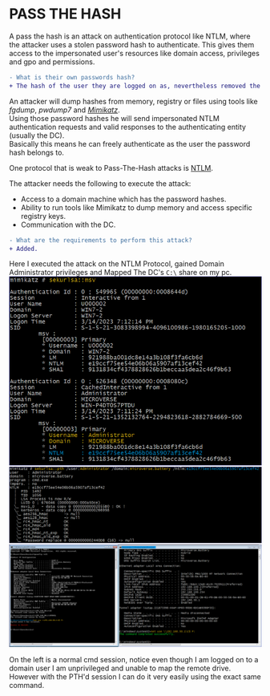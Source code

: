 # PASS THE HASH

A pass the hash is an attack on authentication protocol like NTLM, where the attacker uses a stolen password hash to authenticate. This gives them access to the impersonated user's resources like domain access, privileges and gpo and permissions.
```diff
- What is their own passwords hash?
+ The hash of the user they are logged on as, nevertheless removed the line. It was meaningless.
```

An attacker will dump hashes from memory, registry or files using tools like *fgdump*, *pwdump7* and [*Mimikatz*](/14%20-%20Mortykatz.md).<br>
Using those password hashes he will send impersonated NTLM authentication requests and valid responses to the authenticating entity (usually the DC).<br>
Basically this means he can freely authenticate as the user the password hash belongs to.

One protocol that is weak to Pass-The-Hash attacks is [NTLM](/05%20-%20New%20Technologies%20Lan%20Morty%20(NTLM).md).

The attacker needs the following to execute the attack:
- Access to a domain machine which has the password hashes.
- Ability to run tools like Mimikatz to dump memory and access specific registry keys.
- Communication with the DC.

```diff
- What are the requirements to perform this attack?
+ Added.
```
Here I executed the attack on the NTLM Protocol, gained Domain Administrator privileges and Mapped The DC's `C:\` share on my pc.
![](/Pictures/Pass_The_Hash/01_Dumping_Credentials.PNG)
![](/Pictures/Pass_The_Hash/02_Pass_The_Hash.PNG)
![](/Pictures/Pass_The_Hash/03_POC.PNG)

On the left is a normal cmd session, notice even though I am logged on to a domain user I am unprivileged and unable to map the remote drive. However with the PTH'd session I can do it very easily using the exact same command.

